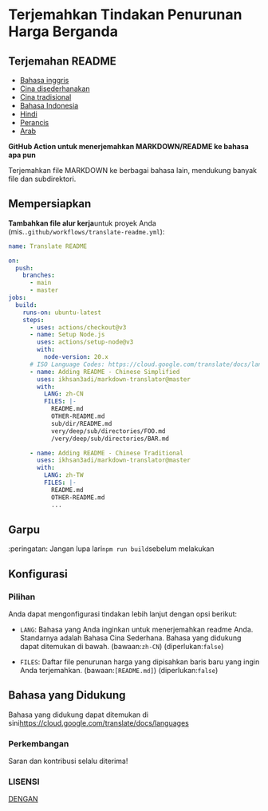 # Terjemahkan Tindakan Penurunan Harga Berganda

## Terjemahan README

-   [Bahasa inggris](README.md)
-   [Cina disederhanakan](README.zh-CN.md)
-   [Cina tradisional](README.zh-TW.md)
-   [Bahasa Indonesia](README.id.md)
-   [Hindi](README.hi.md)
-   [Perancis](README.fr.md)
-   [Arab](README.ar.md)

**GitHub Action untuk menerjemahkan MARKDOWN/README ke bahasa apa pun**

Terjemahkan file MARKDOWN ke berbagai bahasa lain, mendukung banyak file dan subdirektori.

## Mempersiapkan

**Tambahkan file alur kerja**untuk proyek Anda (mis.`.github/workflows/translate-readme.yml`):

```yaml
name: Translate README

on:
  push:
    branches:
      - main
      - master
jobs:
  build:
    runs-on: ubuntu-latest
    steps:
      - uses: actions/checkout@v3
      - name: Setup Node.js
        uses: actions/setup-node@v3
        with:
          node-version: 20.x
      # ISO Language Codes: https://cloud.google.com/translate/docs/languages
      - name: Adding README - Chinese Simplified
        uses: ikhsan3adi/markdown-translator@master
        with:
          LANG: zh-CN
          FILES: |-
            README.md
            OTHER-README.md
            sub/dir/README.md
            very/deep/sub/directories/FOO.md
            /very/deep/sub/directories/BAR.md

      - name: Adding README - Chinese Traditional
        uses: ikhsan3adi/markdown-translator@master
        with:
          LANG: zh-TW
          FILES: |-
            README.md
            OTHER-README.md
            ...
```

## Garpu

:peringatan: Jangan lupa lari`npm run build`sebelum melakukan

## Konfigurasi

### Pilihan

Anda dapat mengonfigurasi tindakan lebih lanjut dengan opsi berikut:

-   `LANG`: Bahasa yang Anda inginkan untuk menerjemahkan readme Anda. Standarnya adalah Bahasa Cina Sederhana. Bahasa yang didukung dapat ditemukan di bawah.
    (bawaan:`zh-CN`) (diperlukan:`false`)

-   `FILES`: Daftar file penurunan harga yang dipisahkan baris baru yang ingin Anda terjemahkan. (bawaan:`[README.md]`) (diperlukan:`false`)

## Bahasa yang Didukung

Bahasa yang didukung dapat ditemukan di sini<https://cloud.google.com/translate/docs/languages>

### Perkembangan

Saran dan kontribusi selalu diterima!

### LISENSI

[DENGAN](./LICENSE)
